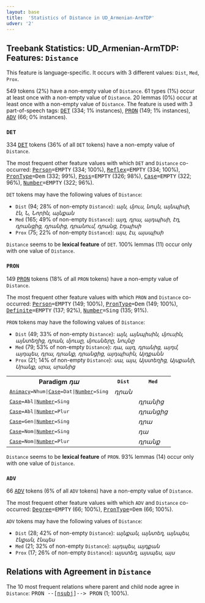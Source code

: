 ```yaml
---
layout: base
title:  'Statistics of Distance in UD_Armenian-ArmTDP'
udver: '2'
---
```


## Treebank Statistics: UD_Armenian-ArmTDP: Features: `Distance`

This feature is language-specific.
It occurs with 3 different values: `Dist`, `Med`, `Prox`.

549 tokens (2%) have a non-empty value of `Distance`.
61 types (1%) occur at least once with a non-empty value of `Distance`.
20 lemmas (0%) occur at least once with a non-empty value of `Distance`.
The feature is used with 3 part-of-speech tags: <tt><a href="hy_armtdp-pos-DET.html">DET</a></tt> (334; 1% instances), <tt><a href="hy_armtdp-pos-PRON.html">PRON</a></tt> (149; 1% instances), <tt><a href="hy_armtdp-pos-ADV.html">ADV</a></tt> (66; 0% instances).

### `DET`

334 <tt><a href="hy_armtdp-pos-DET.html">DET</a></tt> tokens (36% of all `DET` tokens) have a non-empty value of `Distance`.

The most frequent other feature values with which `DET` and `Distance` co-occurred: <tt><a href="hy_armtdp-feat-Person.html">Person</a></tt><tt>=EMPTY</tt> (334; 100%), <tt><a href="hy_armtdp-feat-Reflex.html">Reflex</a></tt><tt>=EMPTY</tt> (334; 100%), <tt><a href="hy_armtdp-feat-PronType.html">PronType</a></tt><tt>=Dem</tt> (332; 99%), <tt><a href="hy_armtdp-feat-Poss.html">Poss</a></tt><tt>=EMPTY</tt> (326; 98%), <tt><a href="hy_armtdp-feat-Case.html">Case</a></tt><tt>=EMPTY</tt> (322; 96%), <tt><a href="hy_armtdp-feat-Number.html">Number</a></tt><tt>=EMPTY</tt> (322; 96%).

`DET` tokens may have the following values of `Distance`:

* `Dist` (94; 28% of non-empty `Distance`): <em>այն, մյուս, նույն, այնպիսի, էն, Ն, Նորին, այնքան</em>
* `Med` (165; 49% of non-empty `Distance`): <em>այդ, դրա, այդպիսի, էդ, դրանցից, դրանից, դրանում, դրանց, էդպիսի</em>
* `Prox` (75; 22% of non-empty `Distance`): <em>այս, էս, այսպիսի</em>

`Distance` seems to be **lexical feature** of `DET`. 100% lemmas (11) occur only with one value of `Distance`.

### `PRON`

149 <tt><a href="hy_armtdp-pos-PRON.html">PRON</a></tt> tokens (18% of all `PRON` tokens) have a non-empty value of `Distance`.

The most frequent other feature values with which `PRON` and `Distance` co-occurred: <tt><a href="hy_armtdp-feat-Person.html">Person</a></tt><tt>=EMPTY</tt> (149; 100%), <tt><a href="hy_armtdp-feat-PronType.html">PronType</a></tt><tt>=Dem</tt> (149; 100%), <tt><a href="hy_armtdp-feat-Definite.html">Definite</a></tt><tt>=EMPTY</tt> (137; 92%), <tt><a href="hy_armtdp-feat-Number.html">Number</a></tt><tt>=Sing</tt> (135; 91%).

`PRON` tokens may have the following values of `Distance`:

* `Dist` (49; 33% of non-empty `Distance`): <em>այն, այնպիսին, մյուսին, այնտեղից, դրան, մյուսը, մյուսները, նույնը</em>
* `Med` (79; 53% of non-empty `Distance`): <em>դա, այդ, դրանից, այդմ, այդպես, դրա, դրանք, դրանցից, այդպիսին, Այդքանն</em>
* `Prox` (21; 14% of non-empty `Distance`): <em>սա, այս, Այստեղից, Այսքանի, Սրանք, սրա, սրանից</em>

<table>
  <tr><th>Paradigm <i>դա</i></th><th><tt>Dist</tt></th><th><tt>Med</tt></th></tr>
  <tr><td><tt><tt><a href="hy_armtdp-feat-Animacy.html">Animacy</a></tt><tt>=Nhum</tt>|<tt><a href="hy_armtdp-feat-Case.html">Case</a></tt><tt>=Dat</tt>|<tt><a href="hy_armtdp-feat-Number.html">Number</a></tt><tt>=Sing</tt></tt></td><td><em>դրան</em></td><td></td></tr>
  <tr><td><tt><tt><a href="hy_armtdp-feat-Case.html">Case</a></tt><tt>=Abl</tt>|<tt><a href="hy_armtdp-feat-Number.html">Number</a></tt><tt>=Sing</tt></tt></td><td></td><td><em>դրանից</em></td></tr>
  <tr><td><tt><tt><a href="hy_armtdp-feat-Case.html">Case</a></tt><tt>=Abl</tt>|<tt><a href="hy_armtdp-feat-Number.html">Number</a></tt><tt>=Plur</tt></tt></td><td></td><td><em>դրանցից</em></td></tr>
  <tr><td><tt><tt><a href="hy_armtdp-feat-Case.html">Case</a></tt><tt>=Gen</tt>|<tt><a href="hy_armtdp-feat-Number.html">Number</a></tt><tt>=Sing</tt></tt></td><td></td><td><em>դրա</em></td></tr>
  <tr><td><tt><tt><a href="hy_armtdp-feat-Case.html">Case</a></tt><tt>=Nom</tt>|<tt><a href="hy_armtdp-feat-Number.html">Number</a></tt><tt>=Sing</tt></tt></td><td></td><td><em>դա</em></td></tr>
  <tr><td><tt><tt><a href="hy_armtdp-feat-Case.html">Case</a></tt><tt>=Nom</tt>|<tt><a href="hy_armtdp-feat-Number.html">Number</a></tt><tt>=Plur</tt></tt></td><td></td><td><em>դրանք</em></td></tr>
</table>

`Distance` seems to be **lexical feature** of `PRON`. 93% lemmas (14) occur only with one value of `Distance`.

### `ADV`

66 <tt><a href="hy_armtdp-pos-ADV.html">ADV</a></tt> tokens (6% of all `ADV` tokens) have a non-empty value of `Distance`.

The most frequent other feature values with which `ADV` and `Distance` co-occurred: <tt><a href="hy_armtdp-feat-Degree.html">Degree</a></tt><tt>=EMPTY</tt> (66; 100%), <tt><a href="hy_armtdp-feat-PronType.html">PronType</a></tt><tt>=Dem</tt> (66; 100%).

`ADV` tokens may have the following values of `Distance`:

* `Dist` (28; 42% of non-empty `Distance`): <em>այնքան, այնտեղ, այնպես, էնքան, էնպես</em>
* `Med` (21; 32% of non-empty `Distance`): <em>այդպես, այդքան</em>
* `Prox` (17; 26% of non-empty `Distance`): <em>այստեղ, այսպես, այս</em>

## Relations with Agreement in `Distance`

The 10 most frequent relations where parent and child node agree in `Distance`:
<tt>PRON --[<tt><a href="hy_armtdp-dep-nsubj.html">nsubj</a></tt>]--> PRON</tt> (1; 100%).

